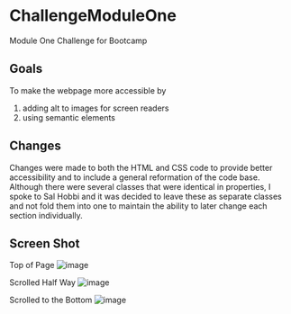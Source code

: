 # ChallengeModuleOne
Module One Challenge for Bootcamp

## Goals
To make the webpage more accessible by
  1. adding alt to images for screen readers
  2. using semantic elements

## Changes 
Changes were made to both the HTML and CSS code to provide better accessibility and to include a general reformation of the code base. 
Although there were several classes that were identical in properties, I spoke to Sal Hobbi and it was decided to leave these as separate classes and not fold them into one to maintain the ability to later change each section individually. 

## Screen Shot 

Top of Page
![image](https://github.com/JD2929/ChallengeModuleOne/assets/139637504/8980cacb-f893-4e46-a38b-eb7494aaf3f9)

Scrolled Half Way
![image](https://github.com/JD2929/ChallengeModuleOne/assets/139637504/da6fbb0f-3644-4164-8e45-e6d685ccfc14)

Scrolled to the Bottom
![image](https://github.com/JD2929/ChallengeModuleOne/assets/139637504/482977aa-2bc8-4cd8-b2dc-935d4658f271)


